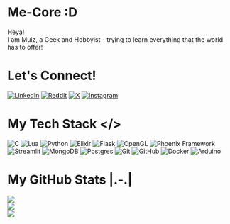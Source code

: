 # Me-Core :D
Heya!<br>I am Muiz, a Geek and Hobbyist - trying to learn everything that the world has to offer!


# Let's Connect!
[![LinkedIn](https://img.shields.io/badge/LinkedIn-%230077B5.svg?logo=linkedin&logoColor=white)](https://linkedin.com/in/http://linkedin.com/in/muizzatam) [![Reddit](https://img.shields.io/badge/Reddit-%23FF4500.svg?logo=Reddit&logoColor=white)](https://reddit.com/user/https://www.reddit.com/user/EggSpammer24/) [![X](https://img.shields.io/badge/X-black.svg?logo=X&logoColor=white)](https://x.com/MuizZatam) [![Instagram](https://img.shields.io/badge/Instagram-%23E4405F.svg?logo=Instagram&logoColor=white)](https://instagram.com/muiz.zatam) 

# My Tech Stack </>
![C](https://img.shields.io/badge/c-%2300599C.svg?style=for-the-badge&logo=c&logoColor=white) ![Lua](https://img.shields.io/badge/lua-%232C2D72.svg?style=for-the-badge&logo=lua&logoColor=white) ![Python](https://img.shields.io/badge/python-3670A0?style=for-the-badge&logo=python&logoColor=ffdd54) ![Elixir](https://img.shields.io/badge/elixir-%234B275F.svg?style=for-the-badge&logo=elixir&logoColor=white) ![Flask](https://img.shields.io/badge/flask-%23000.svg?style=for-the-badge&logo=flask&logoColor=white) ![OpenGL](https://img.shields.io/badge/OpenGL-%23FFFFFF.svg?style=for-the-badge&logo=opengl) ![Phoenix Framework](https://img.shields.io/badge/phoenixframework-%23FD4F00.svg?style=for-the-badge&logo=phoenixframework&logoColor=black) ![Streamlit](https://img.shields.io/badge/Streamlit-%23FE4B4B.svg?style=for-the-badge&logo=streamlit&logoColor=white) ![MongoDB](https://img.shields.io/badge/MongoDB-%234ea94b.svg?style=for-the-badge&logo=mongodb&logoColor=white) ![Postgres](https://img.shields.io/badge/postgres-%23316192.svg?style=for-the-badge&logo=postgresql&logoColor=white) ![Git](https://img.shields.io/badge/git-%23F05033.svg?style=for-the-badge&logo=git&logoColor=white) ![GitHub](https://img.shields.io/badge/github-%23121011.svg?style=for-the-badge&logo=github&logoColor=white) ![Docker](https://img.shields.io/badge/docker-%230db7ed.svg?style=for-the-badge&logo=docker&logoColor=white) ![Arduino](https://img.shields.io/badge/-Arduino-00979D?style=for-the-badge&logo=Arduino&logoColor=white)

# My GitHub Stats |.-.|
![](https://github-readme-stats.vercel.app/api?username=MuizZatam&theme=nightowl&hide_border=true&include_all_commits=false&count_private=false)<br/>
![](https://github-readme-streak-stats.herokuapp.com/?user=MuizZatam&theme=nightowl&hide_border=true)<br/>
![](https://github-readme-stats.vercel.app/api/top-langs/?username=MuizZatam&theme=nightowl&hide_border=true&include_all_commits=false&count_private=false&layout=compact)
